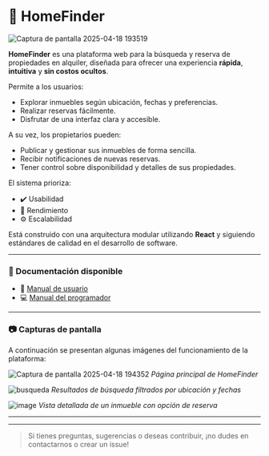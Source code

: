 # 🏡 HomeFinder

![Captura de pantalla 2025-04-18 193519](https://github.com/user-attachments/assets/fa7f2d43-b703-4881-ade3-78a4f1a366a2)

**HomeFinder** es una plataforma web para la búsqueda y reserva de propiedades en alquiler, diseñada para ofrecer una experiencia **rápida**, **intuitiva** y **sin costos ocultos**.

Permite a los usuarios:
- Explorar inmuebles según ubicación, fechas y preferencias.
- Realizar reservas fácilmente.
- Disfrutar de una interfaz clara y accesible.

A su vez, los propietarios pueden:
- Publicar y gestionar sus inmuebles de forma sencilla.
- Recibir notificaciones de nuevas reservas.
- Tener control sobre disponibilidad y detalles de sus propiedades.

El sistema prioriza:
- ✔️ Usabilidad
- 🚀 Rendimiento
- ⚙️ Escalabilidad

Está construido con una arquitectura modular utilizando **React** y siguiendo estándares de calidad en el desarrollo de software.

---

### 📄 Documentación disponible

- 📘 [Manual de usuario](https://github.com/user-attachments/files/19817541/Manual.de.usuario.docx)  
- 💻 [Manual del programador](https://github.com/user-attachments/files/19817540/Manual.del.programador.docx)
---

### 📷 Capturas de pantalla

A continuación se presentan algunas imágenes del funcionamiento de la plataforma:

![Captura de pantalla 2025-04-18 194352](https://github.com/user-attachments/assets/1cf21ab5-afb8-4346-900d-0852645123c4)
*Página principal de HomeFinder*

![busqueda](https://github.com/user-attachments/assets/e73a6ebe-d2ec-496d-b1a3-a82abde625e7)
*Resultados de búsqueda filtrados por ubicación y fechas*

![image](https://github.com/user-attachments/assets/4b6498c2-9fd5-4667-ba15-be1952b1f59a)
 *Vista detallada de un inmueble con opción de reserva*

---
---

> Si tienes preguntas, sugerencias o deseas contribuir, ¡no dudes en contactarnos o crear un issue!

